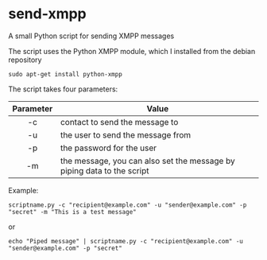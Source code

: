 send-xmpp
===============

A small Python script for sending XMPP messages

The script uses the Python XMPP module, which I installed from the debian repository

    sudo apt-get install python-xmpp

The script takes four parameters:

| Parameter | Value |
| :-: | - |
| -c | contact to send the message to |
| -u | the user to send the message from |
| -p | the password for the user |
| -m | the message, you can also set the message by piping data to the script |

Example:

    scriptname.py -c "recipient@example.com" -u "sender@example.com" -p "secret" -m "This is a test message"

or

    echo "Piped message" | scriptname.py -c "recipient@example.com" -u "sender@example.com" -p "secret"
